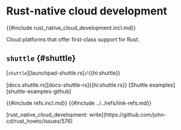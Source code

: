 # Rust-native cloud development

{{#include rust_native_cloud_development.incl.md}}

Cloud platforms that offer first-class support for Rust.

## `shuttle` {#shuttle}

[`shuttle`][launchpad-shuttle.rs]⮳{{hi:shuttle}}

[docs.shuttle.rs][docs-shuttle-rs]{{hi:shuttle.rs}}
[Shuttle examples][shuttle-examples-github]

{{#include refs.incl.md}}
{{#include ../../refs/link-refs.md}}

<div class="hidden">
[rust_native_cloud_development: write](https://github.com/john-cd/rust_howto/issues/576)
</div>
